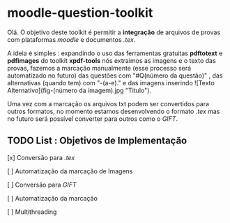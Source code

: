 # moodle-question-toolkit

Olá. O objetivo deste toolkit é permitir a **integração** de arquivos de provas com plataformas *moodle* e documentos *.tex*.

A ideia é simples : expandindo o uso das ferramentas gratuitas **pdftotext** e **pdfimages** do toolkit **xpdf-tools** nós extraimos as imagens e o texto das provas,
fazemos a marcação manualmente (esse processo será automatizado no futuro) das questões com "#Q(número da questão)" , das alternativas (quando tem) com "-(a-e)." e das
imagens inserindo ![Texto Alternativo](fig-(número da imagem).jpg "Titulo").

Uma vez com a marcação os arquivos txt podem ser convertidos para outros formatos, no momento estamos desenvolvendo o formato *.tex* mas no futuro será possível converter para outros como  o *GIFT*.

## TODO List : Objetivos de Implementação

[x]  Conversão para *.tex*

[ ]  Automatização da marcação de Imagens

[ ]  Conversão para *GIFT*

[ ]  Automatização da marcação

[ ]  Multithreading
